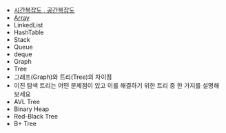 - [시간복잡도 , 공간복잡도](./자료구조/시간복잡도.md)
- [Array](./자료구조/Array.md)
- LinkedList
- HashTable
- Stack
- Queue
- deque
- Graph
- Tree
- 그래프(Graph)와 트리(Tree)의 차이점
- 이진 탐색 트리는 어떤 문제점이 있고 이를 해결하기 위한 트리 중
   한 가지를 설명해보세요
- AVL Tree
- Binary Heap
- Red-Black Tree
- B+ Tree